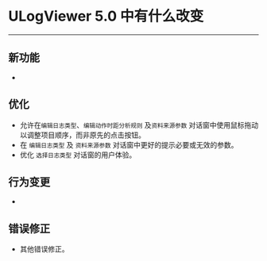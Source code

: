 ﻿# ULogViewer 5.0 中有什么改变
 ---

## 新功能
+ 

## 优化
+ 允许在```编辑日志类型```、```编辑动作时距分析规则``` 及```资料来源参数``` 对话窗中使用鼠标拖动以调整项目顺序，而非原先的点击按钮。
+ 在 ```编辑日志类型``` 及 ```资料来源参数``` 对话窗中更好的提示必要或无效的参数。
+ 优化 ```选择日志类型``` 对话窗的用户体验。

## 行为变更
+ 

## 错误修正
+ 其他错误修正。